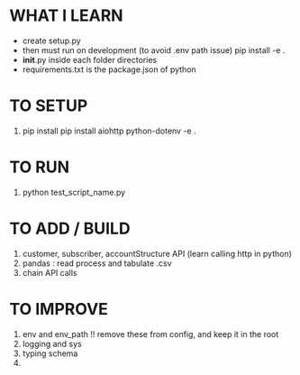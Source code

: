 # WHAT I LEARN
- create setup.py
- then must run on development (to avoid .env path issue) pip install -e .
- __init__.py inside each folder directories
- requirements.txt is the package.json of python

# TO SETUP
1) pip install pip install aiohttp python-dotenv -e .

# TO RUN
1) python test_script_name.py

# TO ADD / BUILD 
1) customer, subscriber, accountStructure API (learn calling http in python)
2) pandas : read process and tabulate .csv
3) chain API calls

# TO IMPROVE
1) env and env_path !! remove these from config, and keep it in the root
2) logging and sys
3) typing schema
4) 
